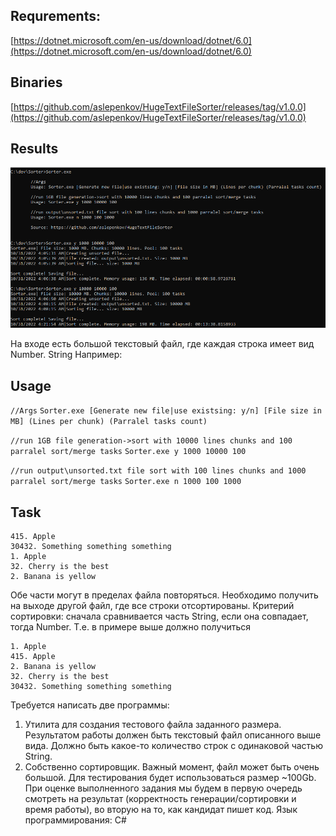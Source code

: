 ## Requrements:

[https://dotnet.microsoft.com/en-us/download/dotnet/6.0](https://dotnet.microsoft.com/en-us/download/dotnet/6.0)

## Binaries

[https://github.com/aslepenkov/HugeTextFileSorter/releases/tag/v1.0.0](https://github.com/aslepenkov/HugeTextFileSorter/releases/tag/v1.0.0)

## Results

![](demo/demo.png?raw=true)

На входе есть большой текстовый файл, где каждая строка имеет вид Number. String
Например:

## Usage

`//Args`
`Sorter.exe [Generate new file|use existsing: y/n] [File size in MB] (Lines per chunk) (Parralel tasks count)`

`//run 1GB file generation->sort with 10000 lines chunks and 100 parralel sort/merge tasks`
`Sorter.exe y 1000 10000 100`

`//run output\unsorted.txt file sort with 100 lines chunks and 1000 parralel sort/merge tasks`
`Sorter.exe n 1000 100 1000`

## Task

```
415. Apple
30432. Something something something
1. Apple
32. Cherry is the best
2. Banana is yellow
```

Обе части могут в пределах файла повторяться. Необходимо получить на выходе другой файл, где
все строки отсортированы. Критерий сортировки: сначала сравнивается часть String, если она
совпадает, тогда Number.
Т.е. в примере выше должно получиться

```
1. Apple
415. Apple
2. Banana is yellow
32. Cherry is the best
30432. Something something something
```

Требуется написать две программы:

1. Утилита для создания тестового файла заданного размера. Результатом работы должен быть
текстовый файл описанного выше вида. Должно быть какое-то количество строк с одинаковой
частью String.
2. Собственно сортировщик. Важный момент, файл может быть очень большой. Для тестирования
будет использоваться размер \~100Gb.
При оценке выполненного задания мы будем в первую очередь смотреть на результат
(корректность генерации/сортировки и время работы), во вторую на то, как кандидат пишет код.
Язык программирования: C#
